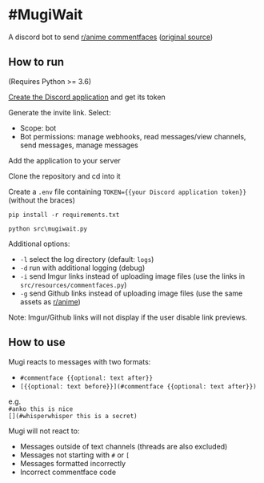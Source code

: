 # \#MugiWait

A discord bot to send [r/anime commentfaces][r/anime] ([original source][r/anime github])

## How to run

(Requires Python >= 3.6)

[Create the Discord application][discordapp] and get its token

Generate the invite link. Select:

- Scope: bot
- Bot permissions: manage webhooks, read messages/view channels, send messages, manage messages

Add the application to your server

Clone the repository and cd into it

Create a `.env` file containing `TOKEN={{your Discord application token}}` (without the braces)

`pip install -r requirements.txt`

`python src\mugiwait.py`

Additional options:

- `-l` select the log directory (default: `logs`)
- `-d` run with additional logging (debug)
- `-i` send Imgur links instead of uploading image files (use the links in `src/resources/commentfaces.py`)
- `-g` send Github links instead of uploading image files (use the same assets as [r/anime][r/anime github])

Note: Imgur/Github links will not display if the user disable link previews.

## How to use

Mugi reacts to messages with two formats:

- `#commentface {{optional: text after}}`
- `[{{optional: text before}}](#commentface {{optional: text after}})`

e.g.  
`#anko this is nice`  
`[](#whisperwhisper this is a secret)`

Mugi will not react to:

- Messages outside of text channels (threads are also excluded)
- Messages not starting with `#` or `[`
- Messages formatted incorrectly
- Incorrect commentface code

[r/anime]: https://old.reddit.com/r/anime/wiki/commentfaces
[r/anime github]: https://github.com/r-anime/comment-face-assets
[discordapp]: https://discord.com/developers/applications/
